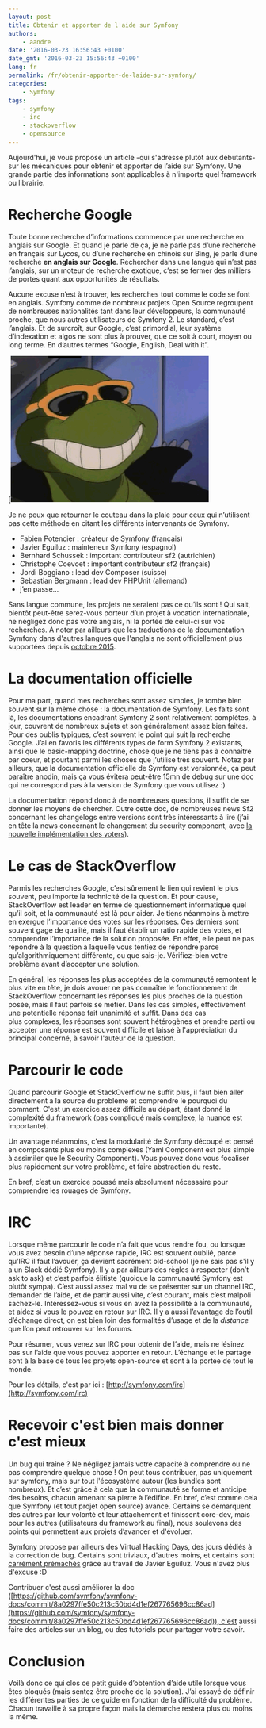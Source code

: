 ```yaml
---
layout: post
title: Obtenir et apporter de l'aide sur Symfony
authors:
    - aandre
date: '2016-03-23 16:56:43 +0100'
date_gmt: '2016-03-23 15:56:43 +0100'
lang: fr
permalink: /fr/obtenir-apporter-de-laide-sur-symfony/
categories:
    - Symfony
tags:
    - symfony
    - irc
    - stackoverflow
    - opensource
---
```

Aujourd'hui, je vous propose un article -qui s'adresse plutôt aux débutants- sur les mécaniques pour obtenir et apporter de l’aide sur Symfony. Une grande partie des informations sont applicables à n'importe quel framework ou librairie.

# Recherche Google

Toute bonne recherche d’informations commence par une recherche en anglais sur Google. Et quand je parle de ça, je ne parle pas d’une recherche en français sur Lycos, ou d’une recherche en chinois sur Bing, je parle d’une recherche **en anglais sur Google**. Rechercher dans une langue qui n’est pas l’anglais, sur un moteur de recherche exotique, c’est se fermer des milliers de portes quant aux opportunités de résultats.

Aucune excuse n’est à trouver, les recherches tout comme le code se font en anglais. Symfony comme de nombreux projets Open Source regroupent de nombreuses nationalités tant dans leur développeurs, la communauté proche, que nous autres utilisateurs de Symfony 2. Le standard, c’est l’anglais. Et de surcroît, sur Google, c’est primordial, leur système d’indexation et algos ne sont plus à prouver, que ce soit à court, moyen ou long terme. En d’autres termes “Google, English, Deal with it”.

[![dealwithit](/assets/2016-03-23-obtenir-apporter-de-laide-sur-symfony/dealwithit.gif)

Je ne peux que retourner le couteau dans la plaie pour ceux qui n’utilisent pas cette méthode en citant les différents intervenants de Symfony.

*   Fabien Potencier : créateur de Symfony (français)
*   Javier Eguiluz : mainteneur Symfony (espagnol)
*   Bernhard Schussek : important contributeur sf2 (autrichien)
*   Christophe Coevoet : important contributeur sf2 (français)
*   Jordi Boggiano : lead dev Composer (suisse)
*   Sebastian Bergmann : lead dev PHPUnit (allemand)
*   j’en passe…

Sans langue commune, les projets ne seraient pas ce qu’ils sont ! Qui sait, bientôt peut-être serez-vous porteur d’un projet à vocation internationale, ne négligez donc pas votre anglais, ni la portée de celui-ci sur vos recherches. À noter par ailleurs que les traductions de la documentation Symfony dans d'autres langues que l'anglais ne sont officiellement plus supportées depuis [octobre 2015](http://symfony.com/blog/discontinuing-the-symfony-community-translations).

# La documentation officielle

Pour ma part, quand mes recherches sont assez simples, je tombe bien souvent sur la même chose : la documentation de Symfony. Les faits sont là, les documentations encadrant Symfony 2 sont relativement complètes, à jour, couvrent de nombreux sujets et son généralement assez bien faites. Pour des oublis typiques, c’est souvent le point qui suit la recherche Google. J’ai en favoris les différents types de form Symfony 2 existants, ainsi que le basic-mapping doctrine, chose que je ne tiens pas à connaître par coeur, et pourtant parmi les choses que j’utilise très souvent. Notez par ailleurs, que la documentation officielle de Symfony est versionnée, ça peut paraître anodin, mais ça vous évitera peut-être 15mn de debug sur une doc qui ne correspond pas à la version de Symfony que vous utilisez :)

La documentation répond donc à de nombreuses questions, il suffit de se donner les moyens de chercher. Outre cette doc, de nombreuses news Sf2 concernant les changelogs entre versions sont très intéressants à lire (j’ai en tête la news concernant le changement du security component, avec [la nouvelle implémentation des voters](http://symfony.com/blog/new-in-symfony-2-6-simpler-security-voters)).

# Le cas de StackOverflow

Parmis les recherches Google, c’est sûrement le lien qui revient le plus souvent, peu importe la technicité de la question. Et pour cause, StackOverflow est leader en terme de questionnement informatique quel qu’il soit, et la communauté est là pour aider. Je tiens néanmoins à mettre en exergue l’importance des votes sur les réponses. Ces derniers sont souvent gage de qualité, mais il faut établir un ratio rapide des votes, et comprendre l’importance de la solution proposée. En effet, elle peut ne pas répondre à la question à laquelle vous tentiez de répondre parce qu’algorithmiquement différente, ou que sais-je. Vérifiez-bien votre problème avant d’accepter une solution.

En général, les réponses les plus acceptées de la communauté remontent le plus vite en tête, je dois avouer ne pas connaître le fonctionnement de StackOverflow concernant les réponses les plus proches de la question posée, mais il faut parfois se méfier. Dans les cas simples, effectivement une potentielle réponse fait unanimité et suffit. Dans des cas plus complexes, les réponses sont souvent hétérogènes et prendre parti ou accepter une réponse est souvent difficile et laissé à l'appréciation du principal concerné, à savoir l'auteur de la question.

# Parcourir le code

Quand parcourir Google et StackOverflow ne suffit plus, il faut bien aller directement à la source du problème et comprendre le pourquoi du comment. C'est un exercice assez difficile au départ, étant donné la complexité du framework (pas compliqué mais complexe, la nuance est importante).

Un avantage néanmoins, c'est la modularité de Symfony découpé et pensé en composants plus ou moins complexes (Yaml Component est plus simple à assimiler que le Security Component). Vous pouvez donc vous focaliser plus rapidement sur votre problème, et faire abstraction du reste.

En bref, c’est un exercice poussé mais absolument nécessaire pour comprendre les rouages de Symfony.

# IRC

Lorsque même parcourir le code n’a fait que vous rendre fou, ou lorsque vous avez besoin d’une réponse rapide, IRC est souvent oublié, parce qu’IRC il faut l’avouer, ça devient sacrément old-school (je ne sais pas s'il y a un Slack dédié Symfony). Il y a par ailleurs des règles à respecter (don’t ask to ask) et c’est parfois élitiste (quoique la communauté Symfony est plutôt sympa). C’est aussi assez mal vu de se présenter sur un channel IRC, demander de l’aide, et de partir aussi vite, c’est courant, mais c’est malpoli sachez-le. Intéressez-vous si vous en avez la possibilité à la communauté, et aidez si vous le pouvez en retour sur IRC. Il y a aussi l’avantage de l’outil d’échange direct, on est bien loin des formalités d’usage et de la _distance_ que l’on peut retrouver sur les forums.

Pour résumer, vous venez sur IRC pour obtenir de l’aide, mais ne lésinez pas sur l’aide que vous pouvez apporter en retour. L’échange et le partage sont à la base de tous les projets open-source et sont à la portée de tout le monde.

Pour les détails, c'est par ici : [http://symfony.com/irc](http://symfony.com/irc)

# Recevoir c'est bien mais donner c'est mieux

Un bug qui traîne ? Ne négligez jamais votre capacité à comprendre ou ne pas comprendre quelque chose ! On peut tous contribuer, pas uniquement sur symfony, mais sur tout l'écosystème autour (les bundles sont nombreux). Et c’est grâce à cela que la communauté se forme et anticipe des besoins, chacun amenant sa pierre à l’édifice. En bref, c’est comme cela que Symfony (et tout projet open source) avance. Certains se démarquent des autres par leur volonté et leur attachement et finissent core-dev, mais pour les autres (utilisateurs du framework au final), nous soulevons des points qui permettent aux projets d’avancer et d'évoluer.

Symfony propose par ailleurs des Virtual Hacking Days, des jours dédiés à la correction de bug. Certains sont triviaux, d'autres moins, et certains sont [carrément prémachés](https://github.com/symfony/symfony/issues/18088) grâce au travail de Javier Eguiluz. Vous n'avez plus d'excuse :D

Contribuer c'est aussi améliorer la doc ([https://github.com/symfony/symfony-docs/commit/8a0297ffe50c213c50bd4d1ef267765696cc86ad](https://github.com/symfony/symfony-docs/commit/8a0297ffe50c213c50bd4d1ef267765696cc86ad)), c'est aussi faire des articles sur un blog, ou des tutoriels pour partager votre savoir.

# Conclusion

Voilà donc ce qui clos ce petit guide d’obtention d’aide utile lorsque vous êtes bloqués (mais sentez être proche de la solution). J’ai essayé de définir les différentes parties de ce guide en fonction de la difficulté du problème. Chacun travaille à sa propre façon mais la démarche restera plus ou moins la même.
